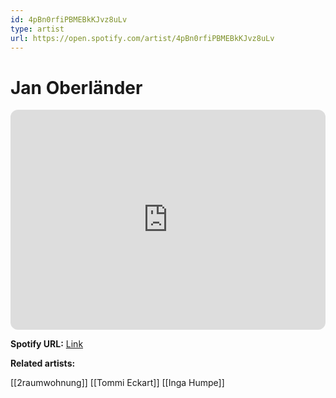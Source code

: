 ```yaml
---
id: 4pBn0rfiPBMEBkKJvz8uLv
type: artist
url: https://open.spotify.com/artist/4pBn0rfiPBMEBkKJvz8uLv
---
```

# Jan Oberländer

<iframe style="border-radius:12px" src="https://open.spotify.com/embed/artist/4pBn0rfiPBMEBkKJvz8uLv" width="100%" height="352" frameBorder="0" allowfullscreen="" allow="autoplay; clipboard-write; encrypted-media; fullscreen; picture-in-picture" loading="lazy"></iframe>

**Spotify URL:** [Link](https://open.spotify.com/artist/4pBn0rfiPBMEBkKJvz8uLv)

**Related artists:**

[[2raumwohnung]]
[[Tommi Eckart]]
[[Inga Humpe]]
